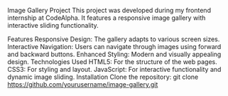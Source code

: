 Image Gallery Project
This project was developed during my frontend internship at CodeAlpha. It features a responsive image gallery with interactive sliding functionality.

Features
Responsive Design: The gallery adapts to various screen sizes.
Interactive Navigation: Users can navigate through images using forward and backward buttons.
Enhanced Styling: Modern and visually appealing design.
Technologies Used
HTML5: For the structure of the web pages.
CSS3: For styling and layout.
JavaScript: For interactive functionality and dynamic image sliding.
Installation
Clone the repository:
git clone https://github.com/yourusername/image-gallery.git

